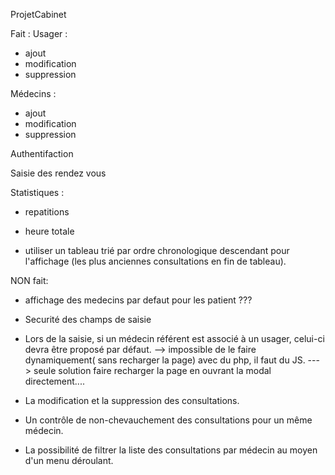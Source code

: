ProjetCabinet

Fait :
Usager :
- ajout
- modification
- suppression

Médecins :
- ajout
- modification
- suppression

Authentifaction


Saisie des rendez vous 


Statistiques :
- repatitions
- heure totale

- utiliser un tableau trié par ordre chronologique descendant pour l'affichage (les plus anciennes consultations en fin de tableau). 



NON fait:
 - affichage des medecins par defaut pour les patient ???
 - Securité des champs de saisie 
 - Lors de la saisie, si un médecin référent est associé à un usager, celui-ci devra être proposé par défaut.
 --> impossible de le faire dynamiquement( sans recharger la page)  avec du php, il faut du JS.
 ---> seule solution faire recharger la page en ouvrant la modal directement....

 - La modification et la suppression des consultations.
 - Un contrôle de non-chevauchement des consultations pour un même médecin.
 - La possibilité de filtrer la liste des consultations par médecin au moyen d'un menu déroulant.

